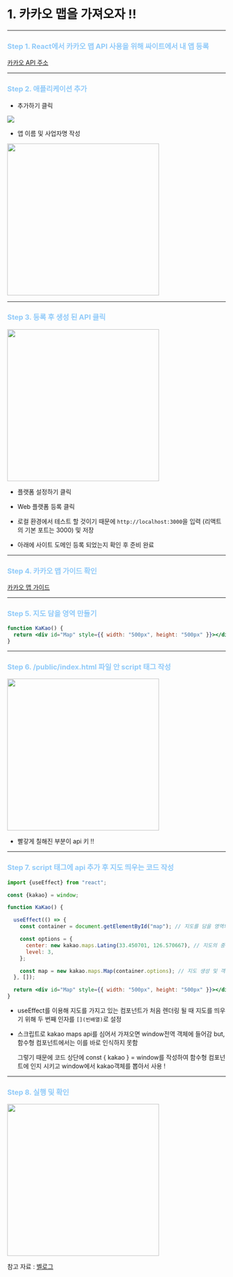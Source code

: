 # 1. 카카오 맵을 가져오자 !!

---

### <span style="color:#90caf9"><b>Step 1. React에서 카카오 맵 API 사용을 위해 싸이트에서 내 앱 등록</b></span>

[카카오 API 주소](https://developers.kakao.com/)

---

### <span style="color:#90caf9"><b>Step 2. 애플리케이션 추가</b></span>

- 추가하기 클릭

<img src = "https://postfiles.pstatic.net/MjAyMzA3MTlfMTc4/MDAxNjg5NzczMTA5Nzk4.rCmV-3syF8KLczEMMpma20NmShga0xEYRe-no7kO4MEg.xbGxQiu9Y03uyhiLqUV7T5NBCqKDrT4E9jQcmUjpDnAg.PNG.dkdnmju/%EC%8A%A4%ED%81%AC%EB%A6%B0%EC%83%B7_2023-07-19_222147.png?type=w773">

- 앱 이름 및 사업자명 작성

<img src = "https://postfiles.pstatic.net/MjAyMzA3MTlfMjcz/MDAxNjg5NzczMTA5ODI5.42VqboJC_4U5PIQJNfUm5o_hz0cixxE-0zNKteRjJdgg.9fa-53CkkFbeK47slLyvEa1hPsjfOWzFa2KyNvKN-mgg.PNG.dkdnmju/%EC%8A%A4%ED%81%AC%EB%A6%B0%EC%83%B7_2023-07-19_222440.png?type=w773" height = 350>

---

### <span style="color:#90caf9"><b>Step 3. 등록 후 생성 된 API 클릭</b></span>

<img src ="https://postfiles.pstatic.net/MjAyMzA3MTlfNDAg/MDAxNjg5NzczNDA3MjI1.DjKol96z8zsW294bCky0qhAU_YmpFxEBbpM2-P7X-Pgg.Yf9zKOWlVgAX8U_Vwm3t-8ov4DBkFbDK9Wht8RX5qtkg.PNG.dkdnmju/12345.png?type=w773" height = 350>

- 플랫폼 설정하기 클릭

- Web 플랫폼 등록 클릭

- 로컬 환경에서 테스트 할 것이기 때문에 `http://localhost:3000`을 입력
  (리액트의 기본 포트는 3000) 및 저장

- 아래에 사이트 도메인 등록 되었는지 확인 후 준비 완료

---

### <span style="color:#90caf9"><b>Step 4. 카카오 맵 가이드 확인</b></span>

[카카오 맵 가이드](https://apis.map.kakao.com/web/guide/)

---

### <span style="color:#90caf9"><b>Step 5. 지도 담을 영역 만들기</b></span>

```jsx
function KaKao() {
  return <div id="Map" style={{ width: "500px", height: "500px" }}></div>;
}
```

---

### <span style="color:#90caf9"><b>Step 6. /public/index.html 파일 안 script 태그 작성</b></span>

<img src = "https://postfiles.pstatic.net/MjAyMzA3MTlfMjY1/MDAxNjg5NzczOTUwMTMy.ZS1jMq1c2rlUe0CnOO81u95sQbMhJbaZIzKKQOFf9bgg.RBbY8EZaZ_T4Zjh4JWGhwu4csLKgP_IVUj61Nqn8zEEg.PNG.dkdnmju/4455.png?type=w773" height = 350>

- 빨갛게 칠해진 부분이 api 키 !!

---

### <span style="color:#90caf9"><b>Step 7. script 태그에 api 추가 후 지도 띄우는 코드 작성</b></span>

```jsx
import {useEffect} from "react";

const {kakao} = window;

function KaKao() {

  useEffect(() => {
    const container = document.getElementById("map"); // 지도를 담을 영역의 DOM 레퍼런스

    const options = {
      center: new kakao.maps.Lating(33.450701, 126.570667), // 지도의 중심 좌표
      level: 3,
    };

    const map = new kakao.maps.Map(container.options); // 지도 생성 및 객체 리턴
  }, []);

  return <div id="Map" style={{ width: "500px", height: "500px" }}></div>;
}
```

- useEffect를 이용해 지도를 가지고 있는 컴포넌트가 처음 렌더링 될 때 지도를 띄우기 위해 두 번째 인자를 `[](빈배열)`로 설정

- 스크립트로 kakao maps api를 심어서 가져오면 window전역 객체에 들어감 but, 함수형 컴포넌트에서는 이를 바로 인식하지 못함

    그렇기 때문에 코드 상단에 const { kakao } = window를 작성하여 함수형 컴포넌트에 인지 시키고 window에서 kakao객체를 뽑아서 사용 !

---

### <span style="color:#90caf9"><b>Step 8. 실행 및 확인</b></span>

<img src ="https://postfiles.pstatic.net/MjAyMzA3MTlfNyAg/MDAxNjg5Nzc0NjA5MjUx.UnugCvf4wEdwWPmdL951VMGsEdUUenPjin_Ha6uWxEEg.bJ1M4oAcxUAeskeBxF2JmStMhy_UuY76xQSXNjUAPtAg.PNG.dkdnmju/%EC%8A%A4%ED%81%AC%EB%A6%B0%EC%83%B7_2023-07-19_224947.png?type=w773" height = 350>


참고 자료 : [벨로그](https://velog.io/@tpgus758/React%EC%97%90%EC%84%9C-Kakao-map-API-%EC%82%AC%EC%9A%A9%ED%95%98%EA%B8%B0)